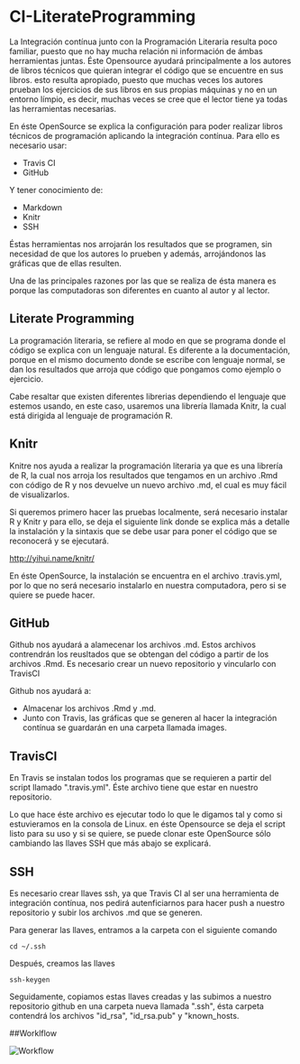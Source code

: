 # CI-LiterateProgramming
La Integración contínua junto con la Programación Literaria resulta poco familiar, puesto que no hay mucha relación ni información de ámbas herramientas juntas. Éste Opensource ayudará principalmente a los autores de libros técnicos que quieran integrar el código que se encuentre en sus libros. esto resulta apropiado, puesto que muchas veces los autores prueban los ejercicios de sus libros en sus propias máquinas y no en un entorno límpio, es decir, muchas veces se cree que el lector tiene ya todas las herramientas necesarias.

En éste OpenSource se explica la configuración para poder realizar libros técnicos de programación aplicando la integración contínua. Para ello es necesario usar:

* Travis CI
* GitHub

Y tener conocimiento de:

* Markdown
* Knitr
* SSH

Éstas herramientas nos arrojarán los resultados que se programen, sin necesidad de que los autores lo prueben y además, arrojándonos las gráficas que de ellas resulten.

Una de las principales razones por las que se realiza de ésta manera es porque las computadoras son diferentes en cuanto al autor y al lector.


## Literate Programming
La programación literaria, se refiere al modo en que se programa donde el código se explica con un lenguaje natural. Es diferente a la documentación, porque en el mismo documento donde se escribe con lenguaje normal, se dan los resultados que arroja que código que pongamos como ejemplo o ejercicio.

Cabe resaltar que existen diferentes librerias dependiendo el lenguaje que estemos usando, en este caso, usaremos una librería llamada Knitr, la cual está dirigida al lenguaje de programación R.


## Knitr
Knitre nos ayuda a realizar la programación literaria ya que es una librería de R, la cual nos arroja los resultados que tengamos en un archivo .Rmd con código de R y nos devuelve un nuevo archivo .md, el cual es muy fácil de visualizarlos.

Si queremos primero hacer las pruebas localmente, será necesario instalar R y Knitr y para ello, se deja el siguiente link donde se explica más a detalle la instalación y la sintaxis que se debe usar para poner el código que se reconocerá y se ejecutará.

http://yihui.name/knitr/

En éste OpenSource, la instalación se encuentra en el archivo .travis.yml, por lo que no será necesario instalarlo en nuestra computadora, pero si se quiere se puede hacer.


## GitHub
Github nos ayudará a alamecenar los archivos .md. Estos archivos contrendrán los reusltados que se obtengan del código a partir de los archivos .Rmd. Es necesario crear un nuevo repositorio y vincularlo con TravisCI

Github nos ayudará a:

 - Almacenar los archivos .Rmd y .md.
 - Junto con Travis, las gráficas que se generen al hacer la integración contínua se guardarán en una carpeta llamada images. 


## TravisCI
En Travis se instalan todos los programas que se requieren a partir del script llamado ".travis.yml". Éste archivo tiene que estar en nuestro repositorio.

Lo que hace éste archivo es ejecutar todo lo que le digamos tal y como si estuvieramos en la consola de Linux. en éste Opensource se deja el script listo para su uso y si se quiere, se puede clonar este OpenSource sólo cambiando las llaves SSH que más abajo se explicará.


## SSH
Es necesario crear llaves ssh, ya que Travis CI al ser una herramienta de integración contínua, nos pedirá autenficiarnos para hacer push a nuestro repositorio y subir los archivos .md que se generen.

Para generar las llaves, entramos a la carpeta con el siguiente comando

	cd ~/.ssh

Después, creamos las llaves

	ssh-keygen

Seguidamente, copiamos estas llaves creadas y las subimos a nuestro repositorio github en una carpeta nueva llamada ".ssh", ésta carpeta contendrá los archivos "id_rsa", "id_rsa.pub" y "known_hosts.

##Worklflow

![Workflow](https://github.com/Wowip/Pruebaopen/blob/master/Subir.png)


